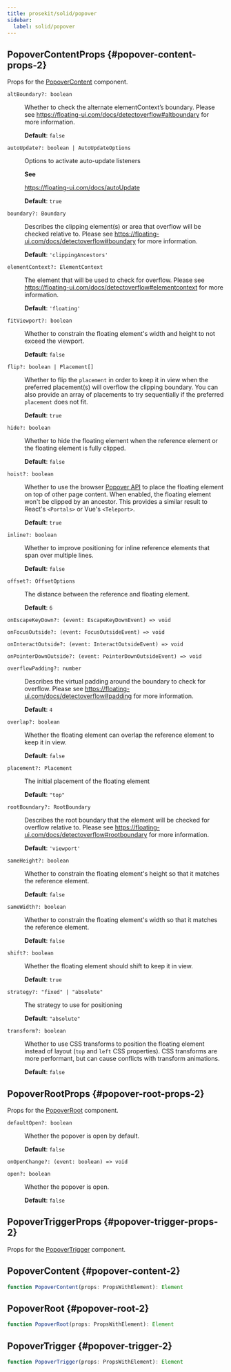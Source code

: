```yaml
---
title: prosekit/solid/popover
sidebar:
  label: solid/popover
---
```



## PopoverContentProps {#popover-content-props-2}

Props for the [PopoverContent](popover.md#popover-content-2) component.

<dl>

<dt>

`altBoundary?: boolean`

</dt>

<dd>

Whether to check the alternate elementContext’s boundary. Please see
https://floating-ui.com/docs/detectoverflow#altboundary for more
information.

**Default**: `false`

</dd>

<dt>

`autoUpdate?: boolean | AutoUpdateOptions`

</dt>

<dd>

Options to activate auto-update listeners

**See**

https://floating-ui.com/docs/autoUpdate

**Default**: `true`

</dd>

<dt>

`boundary?: Boundary`

</dt>

<dd>

Describes the clipping element(s) or area that overflow will be checked relative to.
Please see https://floating-ui.com/docs/detectoverflow#boundary for more information.

**Default**: `'clippingAncestors'`

</dd>

<dt>

`elementContext?: ElementContext`

</dt>

<dd>

The element that will be used to check for overflow. Please see
https://floating-ui.com/docs/detectoverflow#elementcontext for more
information.

**Default**: `'floating'`

</dd>

<dt>

`fitViewport?: boolean`

</dt>

<dd>

Whether to constrain the floating element's width and height to not exceed
the viewport.

**Default**: `false`

</dd>

<dt>

`flip?: boolean | Placement[]`

</dt>

<dd>

Whether to flip the `placement` in order to keep it in view when the
preferred placement(s) will overflow the clipping boundary. You can also
provide an array of placements to try sequentially if the preferred
`placement` does not fit.

**Default**: `true`

</dd>

<dt>

`hide?: boolean`

</dt>

<dd>

Whether to hide the floating element when the reference element or the
floating element is fully clipped.

**Default**: `false`

</dd>

<dt>

`hoist?: boolean`

</dt>

<dd>

Whether to use the browser [Popover API](https://developer.mozilla.org/en-US/docs/Web/API/Popover_API)
to place the floating element on top of other page content. When enabled,
the floating element won't be clipped by an ancestor. This provides a
similar result to React's `<Portals>` or Vue's `<Teleport>`.

**Default**: `true`

</dd>

<dt>

`inline?: boolean`

</dt>

<dd>

Whether to improve positioning for inline reference elements that span over
multiple lines.

**Default**: `false`

</dd>

<dt>

`offset?: OffsetOptions`

</dt>

<dd>

The distance between the reference and floating element.

**Default**: `6`

</dd>

<dt>

`onEscapeKeyDown?: (event: EscapeKeyDownEvent) => void`

</dt>

<dd>

</dd>

<dt>

`onFocusOutside?: (event: FocusOutsideEvent) => void`

</dt>

<dd>

</dd>

<dt>

`onInteractOutside?: (event: InteractOutsideEvent) => void`

</dt>

<dd>

</dd>

<dt>

`onPointerDownOutside?: (event: PointerDownOutsideEvent) => void`

</dt>

<dd>

</dd>

<dt>

`overflowPadding?: number`

</dt>

<dd>

Describes the virtual padding around the boundary to check for overflow.
Please see https://floating-ui.com/docs/detectoverflow#padding for more information.

**Default**: `4`

</dd>

<dt>

`overlap?: boolean`

</dt>

<dd>

Whether the floating element can overlap the reference element to keep it
in view.

**Default**: `false`

</dd>

<dt>

`placement?: Placement`

</dt>

<dd>

The initial placement of the floating element

**Default**: `"top"`

</dd>

<dt>

`rootBoundary?: RootBoundary`

</dt>

<dd>

Describes the root boundary that the element will be checked for overflow relative to.
Please see https://floating-ui.com/docs/detectoverflow#rootboundary for more information.

**Default**: `'viewport'`

</dd>

<dt>

`sameHeight?: boolean`

</dt>

<dd>

Whether to constrain the floating element's height so that it matches the
reference element.

**Default**: `false`

</dd>

<dt>

`sameWidth?: boolean`

</dt>

<dd>

Whether to constrain the floating element's width so that it matches the
reference element.

**Default**: `false`

</dd>

<dt>

`shift?: boolean`

</dt>

<dd>

Whether the floating element should shift to keep it in view.

**Default**: `true`

</dd>

<dt>

`strategy?: "fixed" | "absolute"`

</dt>

<dd>

The strategy to use for positioning

**Default**: `"absolute"`

</dd>

<dt>

`transform?: boolean`

</dt>

<dd>

Whether to use CSS transforms to position the floating element instead of
layout (`top` and `left` CSS properties). CSS transforms are more
performant, but can cause conflicts with transform animations.

**Default**: `false`

</dd>

</dl>

## PopoverRootProps {#popover-root-props-2}

Props for the [PopoverRoot](popover.md#popover-root-2) component.

<dl>

<dt>

`defaultOpen?: boolean`

</dt>

<dd>

Whether the popover is open by default.

**Default**: `false`

</dd>

<dt>

`onOpenChange?: (event: boolean) => void`

</dt>

<dd>

</dd>

<dt>

`open?: boolean`

</dt>

<dd>

Whether the popover is open.

**Default**: `false`

</dd>

</dl>

## PopoverTriggerProps {#popover-trigger-props-2}

Props for the [PopoverTrigger](popover.md#popover-trigger-2) component.

## PopoverContent {#popover-content-2}

```ts
function PopoverContent(props: PropsWithElement): Element
```

## PopoverRoot {#popover-root-2}

```ts
function PopoverRoot(props: PropsWithElement): Element
```

## PopoverTrigger {#popover-trigger-2}

```ts
function PopoverTrigger(props: PropsWithElement): Element
```
